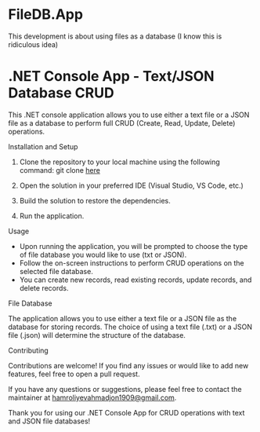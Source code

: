 # FileDB.App
This development is about using files as a database (I know this is ridiculous idea)

# .NET Console App - Text/JSON Database CRUD

This .NET console application allows you to use either a text file or a JSON file as a database to perform full CRUD (Create, Read, Update, Delete) operations. 

Installation and Setup

1. Clone the repository to your local machine using the following command:
      git clone [here](https://github.com/Hamroliyev/FileDB.App.git)
   

2. Open the solution in your preferred IDE (Visual Studio, VS Code, etc.)

3. Build the solution to restore the dependencies.

4. Run the application.

Usage

- Upon running the application, you will be prompted to choose the type of file database you would like to use (txt or JSON).
- Follow the on-screen instructions to perform CRUD operations on the selected file database.
- You can create new records, read existing records, update records, and delete records.

File Database

The application allows you to use either a text file or a JSON file as the database for storing records. The choice of using a text file (.txt) or a JSON file (.json) will determine the structure of the database.

Contributing

Contributions are welcome! If you find any issues or would like to add new features, feel free to open a pull request.

If you have any questions or suggestions, please feel free to contact the maintainer at hamroliyevahmadjon1909@gmail.com.

Thank you for using our .NET Console App for CRUD operations with text and JSON file databases!